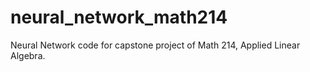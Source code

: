 # neural_network_math214
Neural Network code for capstone project of Math 214, Applied Linear Algebra.

